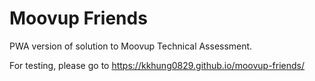 # Moovup Friends
PWA version of solution to Moovup Technical Assessment.

For testing, please go to https://kkhung0829.github.io/moovup-friends/
